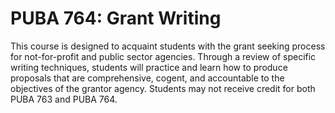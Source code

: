 # PUBA 764: Grant Writing

This course is designed to acquaint students with the grant seeking process for not-for-profit and public sector agencies. Through a review of specific writing techniques, students will practice and learn how to produce proposals that are comprehensive, cogent, and accountable to the objectives of the grantor agency. Students may not receive credit for both PUBA 763 and PUBA 764.